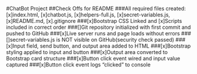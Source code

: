 #ChatBot Project
##Check Offs for README
###All required files created:[x]index.html, [x]chatbot.js, [x]helpers-full.js, [x]secret-variables.js, [x]README.md, [x].gitignore
###[x]Bootstrap CSS Linked and [x]Scripts included in correct order
###[]Git repository initialized with first commit and pushed to GitHub
###[x]Live server runs and page loads without errors
###[]secret-variables.js is NOT visible on GitHub(security check passed)
###[x]Input field, send button, and output area added to HTML
###[x]Bootstrap styling applied to input and button
###[x]Output area converted to Bootstrap card structure
###[x]Button click event wired and input value captured
###[x]Button click event logs “clicked” to console
